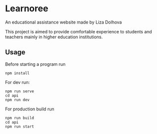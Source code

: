 # Learnoree
An educational assistance website made by Liza Dolhova

This project is aimed to provide comfortable experience to students and teachers mainly in higher education institutions.

## Usage

Before starting a program run
```
npm install
```

For dev run:
```
npm run serve
cd api
npm run dev
```

For production build run
```
npm run build
cd api
npm run start
```
